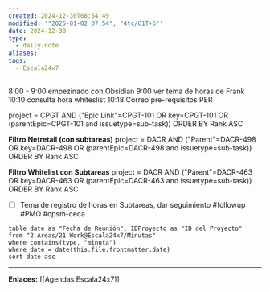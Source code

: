 ```yaml
---
created: 2024-12-30T08:54:49
modified: '"2025-01-02 07:54", "4tc/G1T+6"'
date: 2024-12-30
type:
  - daily-note
aliases: 
tags:
  - Escala24x7
---
```



8:00 - 9:00 empezinado con Obsidian
9:00 ver tema de horas de Frank
10:10 consulta hora whiteslist
10:18 Correo pre-requisitos PER


project = CPGT AND ("Epic Link"=CPGT-101 OR key=CPGT-101 OR (parentEpic=CPGT-101 and issuetype=sub-task)) ORDER BY Rank ASC

**Filtro Netretail (con subtareas)**
project = DACR AND ("Parent"=DACR-498 OR key=DACR-498 OR (parentEpic=DACR-498 and issuetype=sub-task)) ORDER BY Rank ASC

**Filtro Whitelist con Subtareas**
project = DACR AND ("Parent"=DACR-463 OR key=DACR-463 OR (parentEpic=DACR-463 and 
issuetype=sub-task)) ORDER BY Rank ASC

- [ ] Tema de registro de horas en Subtareas, dar seguimiento #followup #PMO #cpsm-ceca 


 ```dataview
table date as "Fecha de Reunión", IDProyecto as "ID del Proyecto"
from "2 Areas/21 Work@Escala24x7/Minutas"
where contains(type, "minuta")
where date = date(this.file.frontmatter.date)
sort date asc
```

--- 
 **Enlaces:**
 [[Agendas Escala24x7]]
 